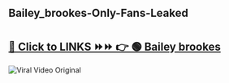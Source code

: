 
 ## Bailey_brookes-Only-Fans-Leaked

# <h2><a href="https://clipsfans.com/Bailey_brookes&ref=git">🔗 Click to LINKS ⏩⏩ 👉 🟢 Bailey brookes </a></h2>

<a href="https://clipsfans.com/Bailey_brookes&ref=git" rel="nofollow" data-target="animated-image.originalLink"><img src="https://i.ibb.co.com/xMMVF88/686577567.gif" alt="Viral Video Original" style="max-width: 100%; display: inline-block;" data-target="animated-image.originalImage"></a>
